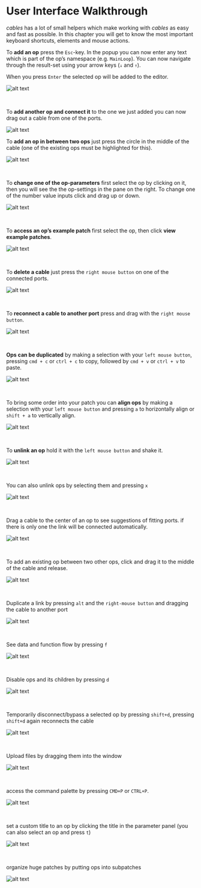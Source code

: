 # User Interface Walkthrough

*cables* has a lot of small helpers which make working with *cables* as easy and fast as possible. In this chapter you will get to know the most important keyboard shortcuts, elements and mouse actions.  

To **add an op** press the `Esc`-key. In the popup you can now enter any text which is part of the op’s namespace (e.g. `MainLoop`). You can now navigate through the result-set using your arrow keys (`↓` and `↑`).  

When you press `Enter` the selected op will be added to the editor.     

![alt text](video/a_add_op_new.gif)

<br />


To **add another op and connect it** to the one we just added you can now drag out a cable from one of the ports.  

![alt text](video/b_add_op_and_connect_it_new.gif)
<br />


To **add an op in between two ops** just press the circle in the middle of the cable (one of the existing ops must be highlighted for this).  

![alt text](video/c_add_op_between_other_ops.gif)

<br />


To **change one of the op-parameters** first select the op by clicking on it, then you will see the the op-settings in the pane on the right. To change one of the number value inputs click and drag up or down.

![alt text](video/d_change_op_parameter.gif)

<br />



To **access an op’s example patch** first select the op, then click **view example patches**.

![alt text](video/e_view_example_patch.gif)

<br />



To **delete a cable** just press the `right mouse button` on one of the connected ports.

![alt text](video/f_delete_link.gif)

<br />


To **reconnect a cable to another port** press and drag with the `right mouse button`.

![alt text](video/g_reconnect_link.gif)

<br />


**Ops can be duplicated** by making a selection with your `left mouse button`, pressing `cmd + c` or `ctrl + c` to copy, followed by `cmd + v` or `ctrl + v` to paste.  

![alt text](video/h_copy_paste_op.gif)

<br />


To bring some order into your patch you can **align ops** by making a selection with your `left mouse button` and pressing `a` to horizontally align or `shift + a` to vertically align.   


![alt text](video/i_align_ops.gif)

<br />


To **unlink an op** hold it with the `left mouse button` and shake it.  

![alt text](video/j_disconnect_by_shaking.gif)

<br />

You can also unlink ops by selecting them and pressing `x`

![alt text](video/k_disconnect_with_x_key.gif)

<br />


Drag a cable to the center of an op to see suggestions of fitting ports. if there is only one the link will be connected automatically.


![alt text](video/l_connect_with_drag_to_center.gif)

<br />


To add an existing op between two other ops, click and drag it to the middle of the cable and release.


![alt text](video/m_add_existing_op_between.gif)

<br />


Duplicate a link by pressing `alt` and the `right-mouse button` and dragging the cable to another port

![alt text](video/n_duplicate_link.gif)


<br />


See data and function flow by pressing `f`

![alt text](video/o_op_flow_with_f_key.gif)


<br />


Disable ops and its children by pressing `d`


![alt text](video/p_disable_ops_with_d_key.gif	)

<br />


Temporarily disconnect/bypass a selected op by pressing `shift+d`, pressing `shift+d` again reconnects the cable


![alt text](video/q_disable_op_with_shift_and_d_key.gif)

<br />

Upload files by dragging them into the window


![alt text](video/r_add_file_drag_and_drop.gif)



<br />

access the command palette by pressing `CMD+P` or `CTRL+P`. 


![alt text](video/s_command_palette_ctrl_and_p.gif)

<br />


set a custom title to an op by clicking the title in the parameter panel (you can also select an op and press `t`)


![alt text](video/t_change_op_title.gif)


<br />





organize huge patches by putting ops into subpatches


![alt text](video/u_create_subpatch.gif)

<br />

